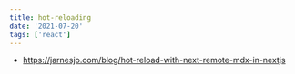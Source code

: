 ```yaml
---
title: hot-reloading
date: '2021-07-20'
tags: ['react']
---
```


- https://jarnesjo.com/blog/hot-reload-with-next-remote-mdx-in-nextjs
